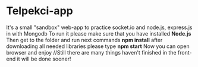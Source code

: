 # Telpekci-app
It's a small "sandbox" web-app to practice socket.io and node.js, express.js in with Mongodb
To run it please make sure that you have installed **Node.js**
Then get to the folder and run next commands **npm install** after downloading all needed libraries please type **npm start**
Now you can open browser and enjoy
//Still there are many things haven't finished in the front-end it will be done sooner!
